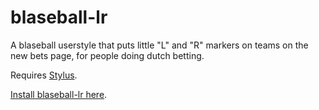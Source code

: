 # blaseball-lr
A blaseball userstyle that puts little "L" and "R" markers on teams on the new bets page, for people doing dutch betting.

Requires [Stylus](https://add0n.com/stylus.html).

[Install blaseball-lr here](https://github.com/Absotively/blaseball-lr/raw/main/blaseball-lr.user.css).

